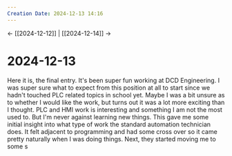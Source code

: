```yaml
---
Creation Date: 2024-12-13 14:16
---
```


<- [[2024-12-12]] | [[2024-12-14]]  ->

# 2024-12-13
Here it is, the final entry. It's been super fun working at DCD Engineering. I was super sure what to expect from this position at all to start since we hadn't touched PLC related topics in school yet. Maybe I was a bit unsure as to whether I would like the work, but turns out it was a lot more exciting than I thought. PLC and HMI work is interesting and something I am not the most used to. But I'm never against learning new things. This gave me some initial insight into what type of work the standard automation technician does. It felt adjacent to programming and had some cross over so it came pretty naturally when I was doing things. Next, they started moving me to some s